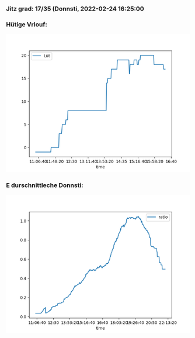 ### Jitz grad: 17/35 (Donnsti, 2022-02-24 16:25:00

### Hütige Vrlouf:
![Graph](Today.png)

### E durschnittleche Donnsti:
![Graph](Donnsti.png)